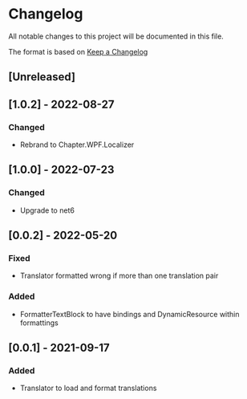 # Changelog
All notable changes to this project will be documented in this file.

The format is based on [Keep a Changelog](https://keepachangelog.com/en/1.0.0/)

## [Unreleased]

## [1.0.2] - 2022-08-27
### Changed
* Rebrand to Chapter.WPF.Localizer

## [1.0.0] - 2022-07-23
### Changed
* Upgrade to net6

## [0.0.2] - 2022-05-20
### Fixed
* Translator formatted wrong if more than one translation pair
### Added
* FormatterTextBlock to have bindings and DynamicResource within formattings

## [0.0.1] - 2021-09-17
### Added
* Translator to load and format translations
